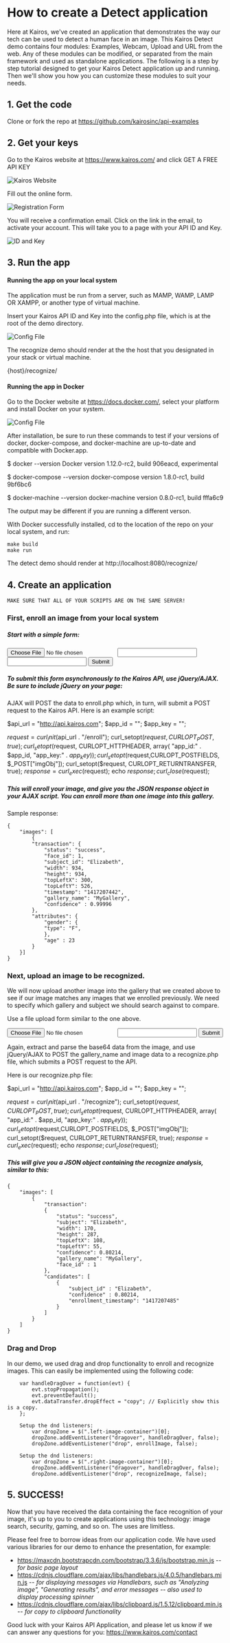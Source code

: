 # How to create a Detect application

Here at Kairos, we've created an application that demonstrates the way our tech can be used to detect a human face in an image.  This Kairos Detect demo contains four modules: Examples, Webcam, Upload and URL from the web.  Any of these modules can be modified, or separated from the main framework and used as standalone applications.  The following is a step by step tutorial designed to get your Kairos Detect application up and running.  Then we'll show you how you can customize these modules to suit your needs.

## 1. Get the code

Clone or fork the repo at https://github.com/kairosinc/api-examples

## 2. Get your keys

Go to the Kairos website at https://www.kairos.com/ and click GET A FREE API KEY

![Kairos Website](/php-demo/recognize/docs/kairos_website.png?raw=true)

Fill out the online form.

![Registration Form](/php-demo/recognize/docs/registration_form.png?raw=true)

You will receive a confirmation email.  Click on the link in the email, to activate your account.  This will take you to a page with your API ID and Key.

![ID and Key](/php-demo/recognize/docs/id_and_key.png?raw=true)

## 3. Run the app 

#### Running the app on your local system

The application must be run from a server, such as MAMP, WAMP, LAMP OR XAMPP, or another type of virtual machine.

Insert your Kairos API ID and Key into the config.php file, which is at the root of the demo directory.

![Config File](/php-demo/recognize/docs/config_file.png?raw=true)

The recognize demo should render at the the host that you designated in your stack or virtual machine. 

{host}/recognize/

#### Running the app in Docker

Go to the Docker website at https://docs.docker.com/, select your platform and install Docker on your system.

![Config File](/php-demo/recognize/docs/docker_website.png?raw=true)

After installation, be sure to run these commands to test if your versions of docker, docker-compose, and docker-machine are up-to-date and compatible with Docker.app.

  $ docker --version
  Docker version 1.12.0-rc2, build 906eacd, experimental

  $ docker-compose --version
  docker-compose version 1.8.0-rc1, build 9bf6bc6

  $ docker-machine --version
  docker-machine version 0.8.0-rc1, build fffa6c9
  
The output may be different if you are running a different verson.

With Docker successfully installed, cd to the location of the repo on your local system, and run:

    make build
    make run
    
The detect demo should render at http://localhost:8080/recognize/

## 4. Create an application

`MAKE SURE THAT ALL OF YOUR SCRIPTS ARE ON THE SAME SERVER!`

### First, enroll an image from your local system

##### Start with a simple form:

<form method="post" enctype="multipart/form-data"> 
    <input type="file" id="imageFile" />
    <input type="text" id="galleryName" />
    <input type="text" id="subjectId" />
    <input type="submit" id="formSubmit" />
</form>
                    
##### To submit this form asynchronously to the Kairos API, use jQuery/AJAX.  Be sure to include jQuery on your page:

<script src="https://ajax.googleapis.com/ajax/libs/jquery/1.11.3/jquery.min.js"></script>

<script>
    $("#formSubmit").click(function(e) {
        e.preventDefault();
        var file = $('#imageFile')[0].files[0]; `this is your uploaded file`
        var reader  = new FileReader(); `instantiate FileReader, which is a web API`
        reader.readAsDataURL(file); `the readAsDataURL method reads the contents of your file`
        reader.onloadend = function () { `after FileReader has loaded, send image data to API`
          var imageData = reader.result; `this is the base64 data of your image`
          imageData = parseImageData(imageData); `the string at the beginning of the base64 data must be removed using parseImageData()`
          var data = {};
          imgObj = { 
            "image"   : imageData,
            "gallery_name" : $("#galleryName").val(),
            "subject_id" : $("#subjectId").val()
          };
          data.imgObj = JSON.stringify(imgObj);
          $.ajax({
            url      : "enroll.php",
            type     : "POST",
            data     :  data,
            dataType : 'text'
          }).done(function(response) {
            console.log(response)
          });
        }
    }); 
    
    Parsing function:
    var parseImageData = function(imageData) {
        imageData = imageData.replace("data:image/jpeg;base64,", "");
        imageData = imageData.replace("data:image/jpg;base64,", "");
        imageData = imageData.replace("data:image/png;base64,", "");
        imageData = imageData.replace("data:image/gif;base64,", "");
        imageData = imageData.replace("data:image/bmp;base64,", "");
        return imageData;
    }
</script>

AJAX will POST the data to enroll.php which, in turn, will submit a POST request to the Kairos API.  Here is an example script:

$api_url = "http://api.kairos.com";
$app_id = "";
$app_key = "";

$request = curl_init($api_url . "/enroll");
curl_setopt($request, CURLOPT_POST, true);
curl_setopt($request, CURLOPT_HTTPHEADER, array(
    "app_id:" . $app_id, 
    "app_key:" . $app_key
    )
);
curl_setopt($request,CURLOPT_POSTFIELDS, $_POST["imgObj"]);
curl_setopt($request, CURLOPT_RETURNTRANSFER, true);
$response = curl_exec($request);
echo $response;
curl_close($request);


##### This will enroll your image, and give you the JSON response object in your AJAX script.  You can enroll more than one image into this gallery.

Sample response:

    {
        "images": [
            {
            "transaction": {
                "status": "success",
                "face_id": 1,
                "subject_id": "Elizabeth",
                "width": 934,
                "height": 934,
                "topLeftX": 300,
                "topLeftY": 526,
                "timestamp": "1417207442",
                "gallery_name": "MyGallery",
                "confidence" : 0.99996
            },
            "attributes": {
                "gender": {
                "type": "F",
                },
                "age" : 23
            }
        }]
    }

### Next, upload an image to be recognized.

We will now upload another image into the gallery that we created above to see if our image matches any images that we enrolled previously.  We need to specify which gallery and subject we should search against to compare.  

Use a file upload form similar to the one above.

<form method="post" enctype="multipart/form-data"> 
    <input type="file" id="imageFile" />
    <input type="text" id="galleryName" />
    <input type="submit" id="formSubmit" />
</form>

Again, extract and parse the base64 data from the image, and use jQuery/AJAX to POST the gallery_name and image data to a recognize.php file, which submits a POST request to the API.

<script>
    $("#formSubmit").click(function(e) {
        e.preventDefault();
    var file = $('#imageFile')[0].files[0]; 
    var reader  = new FileReader(); 
    reader.readAsDataURL(file); 
    reader.onloadend = function () { 
    var imageData = reader.result; 
    imageData = parseImageData(imageData); 
    var data = {};
    imgObj = { 
    "image"   : imageData,
    "gallery_name" : $("#galleryName").val()
    };
    data.imgObj = JSON.stringify(imgObj);

    $.ajax({
        url      : "recognize.php",
        type     : "POST",
        data     :  data,
        dataType : 'text'
      }).done(function(response) {
        console.log(response)
    });
</script>

Here is our recognize.php file:

$api_url = "http://api.kairos.com";
$app_id = "";
$app_key = "";

$request = curl_init($api_url . "/recognize");
curl_setopt($request, CURLOPT_POST, true);
curl_setopt($request, CURLOPT_HTTPHEADER, array(
    "app_id:" . $app_id, 
    "app_key:" . $app_key
    )
);
curl_setopt($request,CURLOPT_POSTFIELDS, $_POST["imgObj"]);
curl_setopt($request, CURLOPT_RETURNTRANSFER, true);
$response = curl_exec($request);
echo $response;
curl_close($request);

##### This will give you a JSON object containing the recognize analysis, similar to this:
    {
        "images": [
            {
                "transaction":
                {
                    "status": "success",
                    "subject": "Elizabeth",
                    "width": 170,
                    "height": 287,
                    "topLeftX": 108,
                    "topLeftY": 55,
                    "confidence": 0.80214,
                    "gallery_name": "MyGallery",
                    "face_id" : 1
                },
                "candidates": [
                    {
                        "subject_id" : "Elizabeth",
                        "confidence" : 0.80214,
                        "enrollment_timestamp": "1417207485"
                    }
                ]
            } 
        ]
    }
    
### Drag and Drop

In our demo, we used drag and drop functionality to enroll and recognize images.  This can easily be implemented using the following code:

        var handleDragOver = function(evt) {
            evt.stopPropagation();
            evt.preventDefault();
            evt.dataTransfer.dropEffect = "copy"; // Explicitly show this is a copy.
        };
        
        Setup the dnd listeners:
            var dropZone = $(".left-image-container")[0];
            dropZone.addEventListener("dragover", handleDragOver, false);
            dropZone.addEventListener("drop", enrollImage, false);

        Setup the dnd listeners:
            var dropZone = $(".right-image-container")[0];
            dropZone.addEventListener("dragover", handleDragOver, false);
            dropZone.addEventListener("drop", recognizeImage, false);

## 5. SUCCESS! 

Now that you have received the data containing the face recognition of your image, it's up to you to create applications using this technology: image search, security, gaming, and so on.  The uses are limitless.

Please feel free to borrow ideas from our application code.  We have used various libraries for our demo to enhance the presentation, for example:

* https://maxcdn.bootstrapcdn.com/bootstrap/3.3.6/js/bootstrap.min.js -- *for basic page layout*
* https://cdnjs.cloudflare.com/ajax/libs/handlebars.js/4.0.5/handlebars.min.js -- *for displaying messages via Handlebars, such as "Analyzing image", "Generating results", and error messages -- also used to display processing spinner*
* https://cdnjs.cloudflare.com/ajax/libs/clipboard.js/1.5.12/clipboard.min.js -- *for copy to clipboard functionality*

Good luck with your Kairos API Application, and please let us know if we can answer any questions for you: https://www.kairos.com/contact

            

